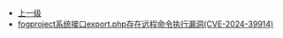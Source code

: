 * [上一级](docs/wy876_poc/)
* [fogproject系统接口export.php存在远程命令执行漏洞(CVE-2024-39914)](docs/wy876_poc/fogproject/fogproject%E7%B3%BB%E7%BB%9F%E6%8E%A5%E5%8F%A3export.php%E5%AD%98%E5%9C%A8%E8%BF%9C%E7%A8%8B%E5%91%BD%E4%BB%A4%E6%89%A7%E8%A1%8C%E6%BC%8F%E6%B4%9E%28CVE-2024-39914%29.md)
